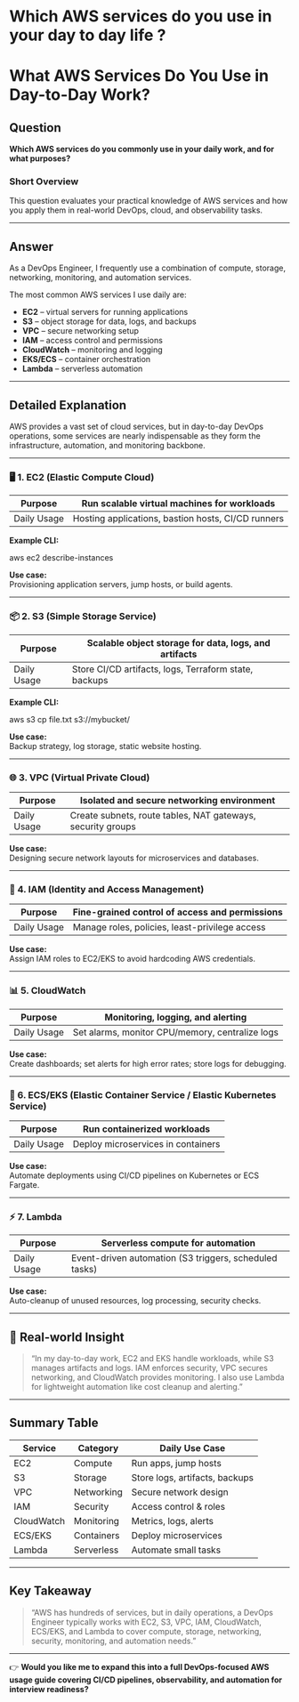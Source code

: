 # Which AWS services do you use in your day to day life ?

# What AWS Services Do You Use in Day-to-Day Work?

## Question

**Which AWS services do you commonly use in your daily work, and for what purposes?**

### Short Overview

This question evaluates your practical knowledge of AWS services and how you apply them in real-world DevOps, cloud, and observability tasks.

---

## Answer

As a DevOps Engineer, I frequently use a combination of compute, storage, networking, monitoring, and automation services.

The most common AWS services I use daily are:

- **EC2** – virtual servers for running applications
- **S3** – object storage for data, logs, and backups
- **VPC** – secure networking setup
- **IAM** – access control and permissions
- **CloudWatch** – monitoring and logging
- **EKS/ECS** – container orchestration
- **Lambda** – serverless automation

---

## Detailed Explanation

AWS provides a vast set of cloud services, but in day-to-day DevOps operations, some services are nearly indispensable as they form the infrastructure, automation, and monitoring backbone.

---

### 🖥️ 1. EC2 (Elastic Compute Cloud)

| Purpose    | Run scalable virtual machines for workloads                     |
|------------|-----------------------------------------------------------------|
| Daily Usage| Hosting applications, bastion hosts, CI/CD runners              |

**Example CLI:**

aws ec2 describe-instances


**Use case:**  
Provisioning application servers, jump hosts, or build agents.

---

### 📦 2. S3 (Simple Storage Service)

| Purpose    | Scalable object storage for data, logs, and artifacts           |
|------------|-----------------------------------------------------------------|
| Daily Usage| Store CI/CD artifacts, logs, Terraform state, backups           |

**Example CLI:**

aws s3 cp file.txt s3://mybucket/


**Use case:**  
Backup strategy, log storage, static website hosting.

---

### 🌐 3. VPC (Virtual Private Cloud)

| Purpose    | Isolated and secure networking environment                      |
|------------|-----------------------------------------------------------------|
| Daily Usage| Create subnets, route tables, NAT gateways, security groups     |

**Use case:**  
Designing secure network layouts for microservices and databases.

---

### 🔐 4. IAM (Identity and Access Management)

| Purpose    | Fine-grained control of access and permissions                   |
|------------|-----------------------------------------------------------------|
| Daily Usage| Manage roles, policies, least-privilege access                   |

**Use case:**  
Assign IAM roles to EC2/EKS to avoid hardcoding AWS credentials.

---

### 📊 5. CloudWatch

| Purpose    | Monitoring, logging, and alerting                                |
|------------|-----------------------------------------------------------------|
| Daily Usage| Set alarms, monitor CPU/memory, centralize logs                 |

**Use case:**  
Create dashboards; set alerts for high error rates; store logs for debugging.

---

### 🐳 6. ECS/EKS (Elastic Container Service / Elastic Kubernetes Service)

| Purpose    | Run containerized workloads                                       |
|------------|-----------------------------------------------------------------|
| Daily Usage| Deploy microservices in containers                               |

**Use case:**  
Automate deployments using CI/CD pipelines on Kubernetes or ECS Fargate.

---

### ⚡ 7. Lambda

| Purpose    | Serverless compute for automation                                |
|------------|-----------------------------------------------------------------|
| Daily Usage| Event-driven automation (S3 triggers, scheduled tasks)          |

**Use case:**  
Auto-cleanup of unused resources, log processing, security checks.

---

## 🧠 Real-world Insight

> “In my day-to-day work, EC2 and EKS handle workloads, while S3 manages artifacts and logs. IAM enforces security, VPC secures networking, and CloudWatch provides monitoring. I also use Lambda for lightweight automation like cost cleanup and alerting.”

---

## Summary Table

| Service  | Category    | Daily Use Case                 |
|----------|-------------|-------------------------------|
| EC2      | Compute     | Run apps, jump hosts           |
| S3       | Storage     | Store logs, artifacts, backups|
| VPC      | Networking  | Secure network design         |
| IAM      | Security    | Access control & roles        |
| CloudWatch | Monitoring | Metrics, logs, alerts         |
| ECS/EKS  | Containers  | Deploy microservices          |
| Lambda   | Serverless  | Automate small tasks          |

---

## Key Takeaway

> “AWS has hundreds of services, but in daily operations, a DevOps Engineer typically works with EC2, S3, VPC, IAM, CloudWatch, ECS/EKS, and Lambda to cover compute, storage, networking, security, monitoring, and automation needs.”

---

👉 **Would you like me to expand this into a full DevOps-focused AWS usage guide covering CI/CD pipelines, observability, and automation for interview readiness?**
